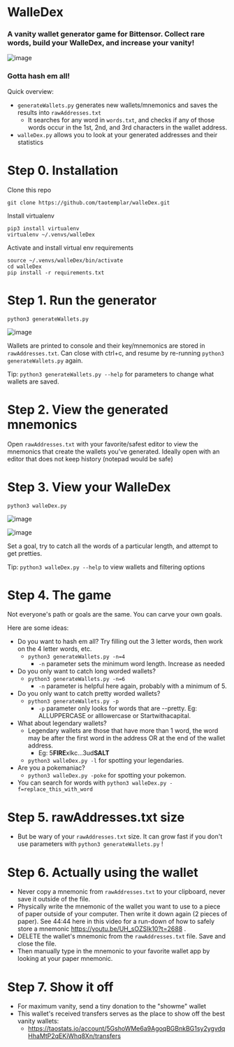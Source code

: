 # WalleDex
### A vanity wallet generator game for Bittensor.  Collect rare words, build your WalleDex, and increase your vanity!

![image](https://github.com/user-attachments/assets/f5d2b82c-50d4-4c3b-9cd5-e8a85c54bd78)



### Gotta hash em all!

Quick overview: 
- `generateWallets.py` generates new wallets/mnemonics and saves the results into `rawAddresses.txt`
  - It searches for any word in `words.txt`, and checks if any of those words occur in the 1st, 2nd, and 3rd characters in the wallet address.
- `walleDex.py` allows you to look at your generated addresses and their statistics

# Step 0. Installation
Clone this repo

```
git clone https://github.com/taotemplar/walleDex.git
```

Install virtualenv

```
pip3 install virtualenv
virtualenv ~/.venvs/walleDex
```

Activate and install virtual env requirements

```
source ~/.venvs/walleDex/bin/activate
cd walleDex
pip install -r requirements.txt
```



# Step 1. Run the generator

```
python3 generateWallets.py
```

![image](https://github.com/user-attachments/assets/de890bbd-5056-4ab0-913a-57c69d8a91a9)


Wallets are printed to console and their key/mnemonics are stored in `rawAddresses.txt`.  Can close with ctrl+c, and resume by re-running `python3 generateWallets.py` again.

Tip: `python3 generateWallets.py --help` for parameters to change what wallets are saved.


# Step 2. View the generated mnemonics

Open `rawAddresses.txt` with your favorite/safest editor to view the mnemonics that create the wallets you've generated.  Ideally open with an editor that does not keep history (notepad would be safe)

# Step 3. View your WalleDex

```
python3 walleDex.py
```

![image](https://github.com/user-attachments/assets/96cb2e75-3353-48d9-ba06-5dbd72634247)

![image](https://github.com/user-attachments/assets/2553c4be-4fa8-437e-9a47-0bb6c78ee132)

Set a goal, try to catch all the words of a particular length, and attempt to get pretties.

Tip: `python3 walleDex.py --help` to view wallets and filtering options

# Step 4. The game

Not everyone's path or goals are the same.  You can carve your own goals.

Here are some ideas:

* Do you want to hash em all?  Try filling out the 3 letter words, then work on the 4 letter words, etc.
  * `python3 generateWallets.py -n=4`
    * `-n` parameter sets the minimum word length.  Increase as needed
* Do you only want to catch long worded wallets?
  * `python3 generateWallets.py -n=6`
    * `-n` parameter is helpful here again, probably with a minimum of 5.
* Do you only want to catch pretty worded wallets?
  * `python3 generateWallets.py -p`
    * `-p` parameter only looks for words that are --pretty.  Eg: ALLUPPERCASE or alllowercase or Startwithacapital.
* What about legendary wallets?
  * Legendary wallets are those that have more than 1 word, the word may be after the first word in the address OR at the end of the wallet address.
    * Eg: 5**FIRE**xlkc...3ud**SALT**
  * `python3 walleDex.py -l` for spotting your legendaries.
* Are you a pokemaniac?
  * `python3 walleDex.py -poke` for spotting your pokemon.
* You can search for words with `python3 walleDex.py -f=replace_this_with_word`

# Step 5. rawAddresses.txt size
* But be wary of your `rawAddresses.txt` size.  It can grow fast if you don't use parameters with `python3 generateWallets.py` !

# Step 6. Actually using the wallet
* Never copy a mnemonic from `rawAddresses.txt` to your clipboard, never save it outside of the file.
* Physically write the mnemonic of the wallet you want to use to a piece of paper outside of your computer.  Then write it down again (2 pieces of paper).  See 44:44 here in this video for a run-down of how to safely store a mnemonic https://youtu.be/UH_sOZSIk10?t=2688 .
* DELETE the wallet's mnemonic from the `rawAddresses.txt` file.  Save and close the file.
* Then manually type in the mnemonic to your favorite wallet app by looking at your paper mnemonic.

# Step 7. Show it off
* For maximum vanity, send a tiny donation to the "showme" wallet
* This wallet's received transfers serves as the place to show off the best vanity wallets:
  * https://taostats.io/account/5GshoWMe6a9AgoqBGBnkBG1sy2ygvdqHhaMtP2qEKiWhq8Xn/transfers
